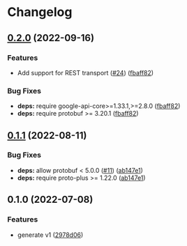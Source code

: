 # Changelog

## [0.2.0](https://github.com/googleapis/python-gke-backup/compare/v0.1.1...v0.2.0) (2022-09-16)


### Features

* Add support for REST transport ([#24](https://github.com/googleapis/python-gke-backup/issues/24)) ([fbaff82](https://github.com/googleapis/python-gke-backup/commit/fbaff8285a3e6efa78c74bec26f681906af60754))


### Bug Fixes

* **deps:** require google-api-core>=1.33.1,>=2.8.0 ([fbaff82](https://github.com/googleapis/python-gke-backup/commit/fbaff8285a3e6efa78c74bec26f681906af60754))
* **deps:** require protobuf >= 3.20.1 ([fbaff82](https://github.com/googleapis/python-gke-backup/commit/fbaff8285a3e6efa78c74bec26f681906af60754))

## [0.1.1](https://github.com/googleapis/python-gke-backup/compare/v0.1.0...v0.1.1) (2022-08-11)


### Bug Fixes

* **deps:** allow protobuf < 5.0.0 ([#11](https://github.com/googleapis/python-gke-backup/issues/11)) ([ab147e1](https://github.com/googleapis/python-gke-backup/commit/ab147e13c065681719efdeb2ef5cba3ffdee4ca2))
* **deps:** require proto-plus >= 1.22.0 ([ab147e1](https://github.com/googleapis/python-gke-backup/commit/ab147e13c065681719efdeb2ef5cba3ffdee4ca2))

## 0.1.0 (2022-07-08)


### Features

* generate v1 ([2978d06](https://github.com/googleapis/python-gke-backup/commit/2978d068619e9f5fe7599c32464ab9cc7be728f1))
